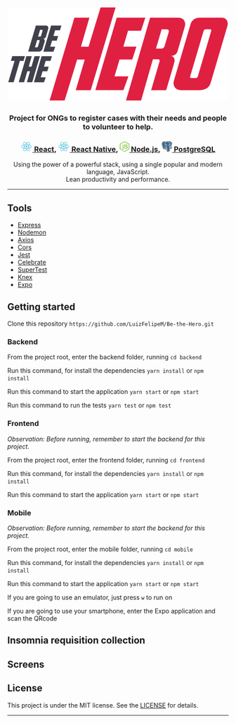 <h1 align="center">
    <img alt="Be the Hero" title="Be the Hero" src="imgs/logo.svg">
</h1>

<!-- <p align="center">
  <img alt="GitHub language count" src="https://img.shields.io/github/languages/count/annaflavia-castro/be-the-hero.svg">

  <img alt="Repository size" src="https://img.shields.io/github/repo-size/annaflavia-castro/be-the-hero.svg">
  
  <a href="https://github.com/annaflavia-castro/be-the-hero/commits/master">
    <img alt="GitHub last commit" src="https://img.shields.io/github/last-commit/annaflavia-castro/be-the-hero.svg"></a>
  
  <a href="https://github.com/annaflavia-castro/be-the-hero/blob/master/LICENSE">
    <img alt="GitHub license" src="https://img.shields.io/badge/license-MIT-success?style=flat"></a>
</p> -->

<h3 align="center"> Project for ONGs to register cases with their needs and people to volunteer to help. </h3>

<h3 align="center"><a href="https://reactjs.org/"><img src="imgs/react.svg" alt="react" height="24"> React</a>, <a href="https://reactnative.dev/"><img src="imgs/react.svg" alt="react-native" height="24"> React Native</a>, <a href="https://nodejs.org/en/"><img src="imgs/nodejs.svg" alt="node" height="24"> Node.js</a>, <a href="https://www.postgresql.org/"><img src="imgs/postgresql.svg" alt="postgresql" height="24"> PostgreSQL</a></h3>

<p align="center"> Using the power of a powerful stack, using a single popular and modern language, JavaScript. <br> Lean productivity and performance. </p>

---

## Tools

<ul>
    <li><a href="https://expressjs.com/pt-br/">Express</a></li>
    <li><a href="https://www.npmjs.com/package/nodemon">Nodemon</a></li>
    <li><a href="https://www.npmjs.com/package/axios">Axios</a></li>
    <li><a href="https://www.npmjs.com/package/cors">Cors</a></li>
    <li><a href="https://www.npmjs.com/package/jest">Jest</a></li>
    <li><a href="https://github.com/arb/celebrate">Celebrate</a></li>
    <li><a href="https://github.com/visionmedia/supertest">SuperTest</a></li>
    <li><a href="http://knexjs.org/">Knex</a></li>
    <li><a href="https://expo.io/">Expo</a></li>
</ul>

## Getting started

Clone this repository `https://github.com/LuizFelipeM/Be-the-Hero.git`

<h3> Backend </h3>

From the project root, enter the backend folder, running `cd backend`

Run this command, for install the dependencies `yarn install` or `npm install`

Run this command to start the application `yarn start` or `npm start`

Run this command to run the tests `yarn test` or `npm test`

<h3> Frontend </h3>

_Observation: Before running, remember to start the backend for this project._

From the project root, enter the frontend folder, running `cd frontend`

Run this command, for install the dependencies `yarn install` or `npm install`

Run this command to start the application `yarn start` or `npm start`

<h3> Mobile </h3>

_Observation: Before running, remember to start the backend for this project._

From the project root, enter the mobile folder, running `cd mobile`

Run this command, for install the dependencies `yarn install` or `npm install`

Run this command to start the application `yarn start` or `npm start`

If you are going to use an emulator, just press `w` to run on

If you are going to use your smartphone, enter the Expo application and scan the QRcode

## Insomnia requisition collection

<!-- The collection of test requests for this project, are in the insomnia.test.json file at the root of the backend project. -->

<!-- ## Layout -->

<!-- The layout is available on [Figma](https://www.figma.com/file/iqE3vgR6PDxhD3ejBwJ90o/Be-The-Hero---OmniStack-11). -->

## Screens
<!-- ![image](https://github.com/annaflavia-castro/be-the-hero/blob/master/imgs/new_ong.png)

![image](https://github.com/annaflavia-castro/be-the-hero/blob/master/imgs/login.png)

![image](https://github.com/annaflavia-castro/be-the-hero/blob/master/imgs/new_incident.png)

![image](https://github.com/annaflavia-castro/be-the-hero/blob/master/imgs/incidents.png)

![image](https://github.com/annaflavia-castro/be-the-hero/blob/master/imgs/smartphone.png) -->

## License
This project is under the MIT license. See the [LICENSE](LICENSE.md) for details.

---

<!-- <p align="center">Made with ❤️ by <strong>Anna Flávia Castro</p> -->